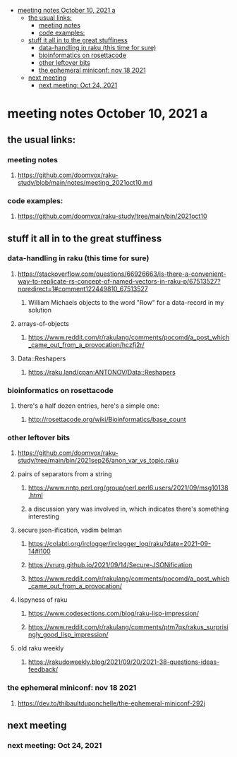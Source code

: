- [meeting notes October 10, 2021                                      a](#orgddf6bb5)
  - [the usual links:](#org0aea114)
    - [meeting notes](#org3010c2f)
    - [code examples:](#orgd9d065d)
  - [stuff it all in to the great stuffiness](#org3fdeb82)
    - [data-handling in raku (this time for sure)](#orgc7d633f)
    - [bioinformatics on rosettacode](#org13b3b8a)
    - [other leftover bits](#org6e50a53)
    - [the ephemeral miniconf: nov 18 2021](#org66aaf47)
  - [next meeting](#org64f964d)
    - [next meeting: Oct 24, 2021](#orgbcd0f88)


<a id="orgddf6bb5"></a>

# meeting notes October 10, 2021                                      a


<a id="org0aea114"></a>

## the usual links:


<a id="org3010c2f"></a>

### meeting notes

1.  <https://github.com/doomvox/raku-study/blob/main/notes/meeting_2021oct10.md>


<a id="orgd9d065d"></a>

### code examples:

1.  <https://github.com/doomvox/raku-study/tree/main/bin/2021oct10>


<a id="org3fdeb82"></a>

## stuff it all in to the great stuffiness


<a id="orgc7d633f"></a>

### data-handling in raku (this time for sure)

1.  <https://stackoverflow.com/questions/66926663/is-there-a-convenient-way-to-replicate-rs-concept-of-named-vectors-in-raku-p/67513527?noredirect=1#comment122449810_67513527>

    1.  William Michaels objects to the word "Row" for a data-record in my solution

2.  arrays-of-objects

    1.  <https://www.reddit.com/r/rakulang/comments/pocomd/a_post_which_came_out_from_a_provocation/hczfj2r/>

3.  Data::Reshapers

    1.  <https://raku.land/cpan:ANTONOV/Data::Reshapers>


<a id="org13b3b8a"></a>

### bioinformatics on rosettacode

1.  there's a half dozen entries, here's a simple one:

    1.  <http://rosettacode.org/wiki/Bioinformatics/base_count>


<a id="org6e50a53"></a>

### other leftover bits

1.  <https://github.com/doomvox/raku-study/tree/main/bin/2021sep26/anon_var_vs_topic.raku>

2.  pairs of separators from a string

    1.  <https://www.nntp.perl.org/group/perl.perl6.users/2021/09/msg10138.html>
    
    2.  a discussion yary was involved in, which indicates there's something interesting

3.  secure json-ification, vadim belman

    1.  <https://colabti.org/irclogger/irclogger_log/raku?date=2021-09-14#l100>
    
    2.  <https://vrurg.github.io/2021/09/14/Secure-JSONification>
    
    3.  <https://www.reddit.com/r/rakulang/comments/pocomd/a_post_which_came_out_from_a_provocation/>

4.  lispyness of raku

    1.  <https://www.codesections.com/blog/raku-lisp-impression/>
    
    2.  <https://www.reddit.com/r/rakulang/comments/ptm7qx/rakus_surprisingly_good_lisp_impression/>

5.  old raku weekly

    1.  <https://rakudoweekly.blog/2021/09/20/2021-38-questions-ideas-feedback/>


<a id="org66aaf47"></a>

### the ephemeral miniconf: nov 18 2021

1.  <https://dev.to/thibaultduponchelle/the-ephemeral-miniconf-292j>


<a id="org64f964d"></a>

## next meeting


<a id="orgbcd0f88"></a>

### next meeting: Oct 24, 2021
